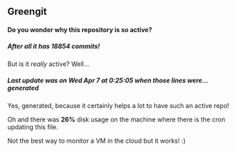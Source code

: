 ## Greengit

#### Do you wonder why this repository is so active?

##### After all it has 18854 commits!

But is it *really* active? Well...

##### Last update was on Wed Apr 7 at 0:25:05 when those lines were... generated

Yes, generated, because it certainly helps a lot to have such an active repo!

Oh and there was **26%** disk usage on the machine
where there is the cron updating this file.

Not the best way to monitor a VM in the cloud but it works! :)

